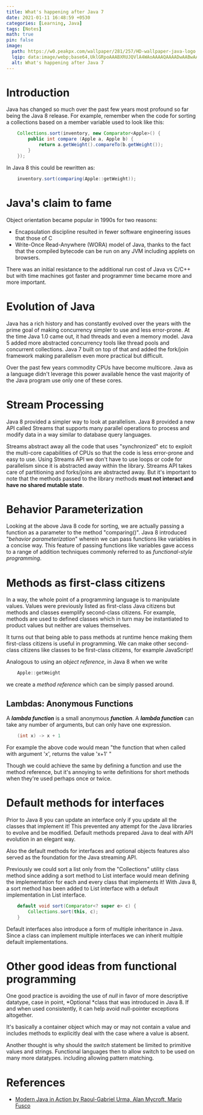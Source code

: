 ```yaml
---
title: What's happening after Java 7
date: 2021-01-11 16:48:59 +0530
categories: [Learning, Java]
tags: [Notes]
math: true
pin: false
image:
  path: https://w0.peakpx.com/wallpaper/281/257/HD-wallpaper-java-logo.jpg
  lqip: data:image/webp;base64,UklGRpoAAABXRUJQVlA4WAoAAAAQAAAADwAABwAAQUxQSDIAAAARL0AmbZurmr57yyIiqE8oiG0bejIYEQTgqiDA9vqnsUSI6H+oAERp2HZ65qP/VIAWAFZQOCBCAAAA8AEAnQEqEAAIAAVAfCWkAALp8sF8rgRgAP7o9FDvMCkMde9PK7euH5M1m6VWoDXf2FkP3BqV0ZYbO6NA/VFIAAAA
  alt: What's happening after Java 7
---
```


# Introduction

Java has changed so much over the past few years most profound so far being the Java 8 release. For example, remember when the code for sorting a collections based on a member variable used to look like this:
```java
    Collections.sort(inventory, new Comparator<Apple>() {
        public int compare (Apple a, Apple b) {
            return a.getWeight().compareTo(b.getWeight());
        }
    });
```
In Java 8 this could be rewritten as:
```java
    inventory.sort(comparing(Apple::getWeight));
```

# Java's claim to fame

Object orientation became popular in 1990s for two reasons:

- Encapsulation discipline resulted in fewer software engineering issues that those of C
- Write-Once Read-Anywhere (WORA) model of Java, thanks to the fact that the compiled bytecode can be run on any JVM including applets on browsers.

There was an initial resistance to the additional run cost of Java vs C/C++ but with time machines got faster and programmer time became more and more important.

# Evolution of Java

Java has a rich history and has constantly evolved over the years with the prime goal of making concurrency simpler to use and less error-prone. At the time Java 1.0 came out, it had threads and even a memory model. Java 5 added more abstracted concurrency tools like thread pools and concurrent collections. Java 7 built on top of that and added the fork/join framework making parallelism even more practical but difficult.

Over the past few years commodity CPUs have become multicore. Java as a language didn't leverage this power available hence the vast majority of the Java program use only one of these cores.

# Stream Processing

Java 8 provided a simpler way to look at parallelism. Java 8 provided a new API called Streams that supports many parallel operations to process and modify data in a way similar to database query languages.

Streams abstract away all the code that uses "synchronized" etc to exploit the multi-core capabilities of CPUs so that the code is less error-prone and easy to use. Using Streams API we don't have to use loops or code for parallelism since it is abstracted away within the library. Streams API takes care of partitioning and forks/joins are abstracted away. But it's important to note that the methods passed to the library methods **must not interact and have no shared mutable state**.

# Behavior Parameterization

Looking at the above Java 8 code for sorting, we are actually passing a function as a parameter to the method "comparing()". Java 8 introduced "*behavior parameterization*" wherein we can pass functions like variables in a concise way. This feature of passing functions like variables gave access to a range of addition techniques commonly referred to as *functional-style programming*.

# Methods as first-class citizens

In a way, the whole point of a programming language is to manipulate values. Values were previously listed as first-class Java citizens but methods and classes exemplify second-class citizens. For example, methods are used to defined classes which in turn may be instantiated to product values but neither are values themselves.

It turns out that being able to pass methods at runtime hence making them first-class citizens is useful in programming. We can make other second-class citizens like classes to be first-class citizens, for example JavaScript!

Analogous to using an *object reference*, in Java 8 when we write 
```java
    Apple::getWeight
```

we create a *method reference* which can be simply passed around.

## Lambdas: Anonymous Functions

A ***lambda function*** is a small anonymous ***function***. A ***lambda function*** can take any number of arguments, but can only have one expression. 
```java
    (int x) -> x + 1
```
For example the above code would mean "the function that when called with argument 'x', returns the value 'x+1' "

Though we could achieve the same by defining a function and use the method reference, but it's annoying to write definitions for short methods when they're used perhaps once or twice.

# Default methods for interfaces

Prior to Java 8 you can update an interface only if you update all the classes that implement it! This prevented any attempt for the Java libraries to evolve and be modified. Default methods prepared Java to deal with API evolution in an elegant way.

Also the default methods for interfaces and optional objects features also served as the foundation for the Java streaming API.

Previously we could sort a list only from the "Collections" utility class method since adding a sort method to List interface would mean defining the implementation for each and every class that implements it! With Java 8, a sort method has been added to List interface with a default implementation in List interface.
```java
    default void sort(Comparator<? super e> c) {
    	Collections.sort(this, c);
    }
```
Default interfaces also introduce a form of multiple inheritance in Java. Since a class can implement multiple interfaces we can inherit multiple default implementations.

# Other good ideas from functional programming

One good practice is avoiding the use of *null* in favor of more descriptive datatype, case in point, *Optional<T> *class that was introduced in Java 8. If and when used consistently, it can help avoid null-pointer exceptions altogether.

It's basically a container object which may or may not contain a value and includes methods to explicitly deal with the case where a value is absent.

Another thought is why should the *switch* statement be limited to primitive values and strings. Functional languages then to allow switch to be used on many more datatypes. including allowing pattern matching.

# References

- [Modern Java in Action by Raoul-Gabriel Urma, Alan Mycroft, Mario Fusco](https://www.oreilly.com/library/view/modern-java-in/9781617293566/)

